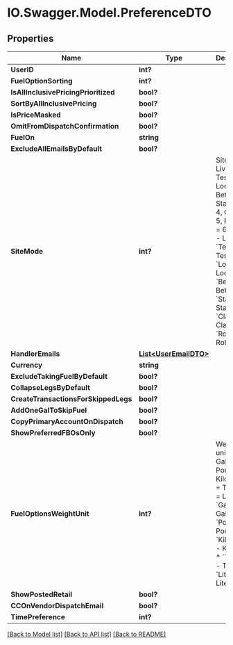 # IO.Swagger.Model.PreferenceDTO
## Properties

Name | Type | Description | Notes
------------ | ------------- | ------------- | -------------
**UserID** | **int?** |  | [optional] 
**FuelOptionSorting** | **int?** |  | [optional] 
**IsAllInclusivePricingPrioritized** | **bool?** |  | [optional] 
**SortByAllInclusivePricing** | **bool?** |  | [optional] 
**IsPriceMasked** | **bool?** |  | [optional] 
**OmitFromDispatchConfirmation** | **bool?** |  | [optional] 
**FuelOn** | **string** |  | [optional] 
**ExcludeAllEmailsByDefault** | **bool?** |  | [optional] 
**SiteMode** | **int?** | Site Modes:             Live &#x3D; 0,             Test &#x3D; 1,             Local &#x3D; 2,             Beta &#x3D; 3,             Staging &#x3D; 4,             Classic &#x3D; 5,             Rollback &#x3D; 6    * &#x60;Live&#x60; - Live  * &#x60;Test&#x60; - Test  * &#x60;Local&#x60; - Local  * &#x60;Beta&#x60; - Beta  * &#x60;Staging&#x60; - Staging  * &#x60;Classic&#x60; - Classic  * &#x60;Rollback&#x60; - Rollback   | [optional] 
**HandlerEmails** | [**List&lt;UserEmailDTO&gt;**](UserEmailDTO.md) |  | [optional] 
**Currency** | **string** |  | [optional] 
**ExcludeTakingFuelByDefault** | **bool?** |  | [optional] 
**CollapseLegsByDefault** | **bool?** |  | [optional] 
**CreateTransactionsForSkippedLegs** | **bool?** |  | [optional] 
**AddOneGalToSkipFuel** | **bool?** |  | [optional] 
**CopyPrimaryAccountOnDispatch** | **bool?** |  | [optional] 
**ShowPreferredFBOsOnly** | **bool?** |  | [optional] 
**FuelOptionsWeightUnit** | **int?** | Weight units:             0 &#x3D; Gallons             1 &#x3D; Pounds             2 &#x3D; Kilograms             3 &#x3D; Tonnes             4 &#x3D; Liters    * &#x60;Gallons&#x60; - Gallons  * &#x60;Pounds&#x60; - Pounds  * &#x60;Kilograms&#x60; - Kilograms  * &#x60;Tonnes&#x60; - Tonnes  * &#x60;Liters&#x60; - Liters   | [optional] 
**ShowPostedRetail** | **bool?** |  | [optional] 
**CCOnVendorDispatchEmail** | **bool?** |  | [optional] 
**TimePreference** | **int?** |  | [optional] 

[[Back to Model list]](../README.md#documentation-for-models) [[Back to API list]](../README.md#documentation-for-api-endpoints) [[Back to README]](../README.md)

